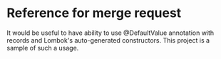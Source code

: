 # Reference for merge request

It would be useful to have ability to use @DefaultValue annotation with records and Lombok's auto-generated
constructors. This project is a sample of such a usage.
